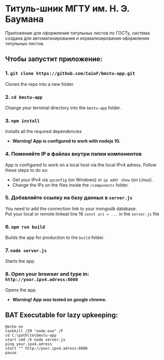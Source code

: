 # Титуль-шник МГТУ им. Н. Э. Баумана

Приложение для оформления титульных листов по ГОСТу, система создана для автоматизирования и нормализирования оформления титульных листов.<br>

## Чтобы запустит приложение:

### 1. `git clone https://github.com/CaioF/bmstu-app.git`<br>
Clones the repo into a new folder.

### 2. `cd bmstu-app`
Change your terminal directory into the `bmstu-app` folder.<br>

### 3. `npm install`
Installs all the required dependencies
* **Warning! App is configured to work with nodejs 10.**<br>

### 4. Поменяйте IP в файлах внутри папки компонентов
App is configured to work on a local host via the local IPv4 adress. Follow these steps to do so: 
* Get your IPv4 via `ipconfig` (on Windows) or `ip addr show` (on Linux).
* Change the IPs on the files inside the `/components` folder.<br>

### 5. Добавляйте ссылку на базу данных в `server.js`
You need to add the connection link to your mongodb database.<br>
Put your local or remote linkeat line 16 `const uri = ...` in the `server.js` file<br>

### 6. `npm run build`
Builds the app for production to the `build` folder.<br>

### 7. `node server.js`
Starts the app.<br>

### 8. Open your browser and type in: `http://your.ipv4.adress:8008`
Opens the app.<br>
* **Warning! App was tested on google chrome.**<br>

## BAT Executable for lazy upkeeping:
`@echo on`<br>
`taskkill /IM "node.exe" /F`<br>
`cd C:\path\to\bmstu-app`<br>
`start cmd /k node server.js`<br>
`ping your.ipv4.adress`<br>
`start "" http://your.ipv4.adress:8008`<br>
`pause`
